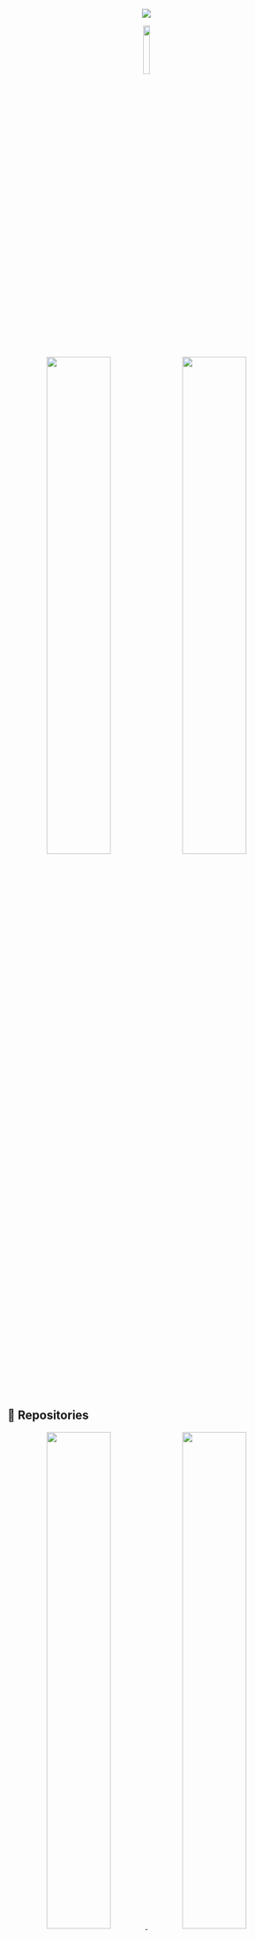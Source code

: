 
<p align="center">
  <img src="https://raw.githubusercontent.com/vandalsoul/vandalsoul/main/media/mee.gif" />
</p>

<p align="center">
  <img width="15%" src="https://komarev.com/ghpvc/?username=vandalsoul&color=green&style=flat-square&label=Visitor+Count" />
</p>

<p align="center">
  <img width="48%" src="https://github-readme-stats.vercel.app/api?username=vandalsoul&show_icons=true&theme=chartreuse-dark&hide_border=true" />
  <img width="48%" src="https://github-readme-streak-stats.herokuapp.com/?user=vandalsoul&theme=chartreuse-dark&hide_border=true" />
</p>

<h2>💎 Repositories</h2>


<p align="center">
  <a href="https://github.com/vandalsoul/dedsec-grub2-theme">
    <img width="48%" src="https://github-readme-stats.vercel.app/api/pin/?username=vandalsoul&repo=dedsec-grub2-theme&show_icons=true&theme=chartreuse-dark&hide_border=true" />
  </a>
  <a href="https://github.com/vandalsoul/darkmatter-grub2-theme">
    <img width="48%" src="https://github-readme-stats.vercel.app/api/pin/?username=vandalsoul&repo=darkmatter-grub2-theme&show_icons=true&theme=chartreuse-dark&hide_border=true" />
  </a>
</p>



